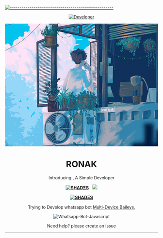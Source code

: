 [![-----------------------------------------------------](https://raw.githubusercontent.com/andreasbm/readme/master/assets/lines/colored.png)](#table-of-contents)
<p align="center">
  <a href="https://github.com/Ronaksharma21"><img title="Developer" src="https://img.shields.io/badge/Author-RONAK-red.svg?style=for-the-badge&logo=github" /></a>
</p>
<p align="center" >
  <img border-radius:15px src="./redme.gif" width="700" height="405"/>
  
  


<h1 align="center"> RONAK </h1> 
<p align="center"> Introducing , A Simple Developer </p>
<p align="center">
  

<p align="center">
<a href="https://www.youtube.com/c/infinite9452"><img title="𝐒𝚮𝚫𝐃𝚵𝐒" src="https://img.shields.io/static/v1?label=Language&message=English&style=flat-square&color=pink"></a> &nbsp;
  <img src="https://komarev.com/ghpvc/?username=Vibranium-Bot&label=VIEWS&style=flat-square&color=green" />
</p>
<p align="center">
 <a href="https://chat.whatsapp.com/Jom5GurFehw6bxSI7RNhtY"><img title="𝐒𝚮𝚫𝐃𝚵𝐒" src="https://img.shields.io/badge/Whatshapp GC-pink?colorA=%FFC0CB&colorB=%23017e40&style=for-the-badge"></a>
</p>

<p align="center"> Trying to Develop whatsapp bot
  <a href="https://github.com/adiwajshing/Baileys">Multi-Device Baileys.</a>
</p>
<p align="center">
  <img title="Whatsapp-Bot-Javascript" src="https://img.shields.io/badge/Javascript-363303?style=for-the-badge&logo=javascript&logoColor=c6c631"></img>
</p>
<p align="center">Need help? please create an issue

***
